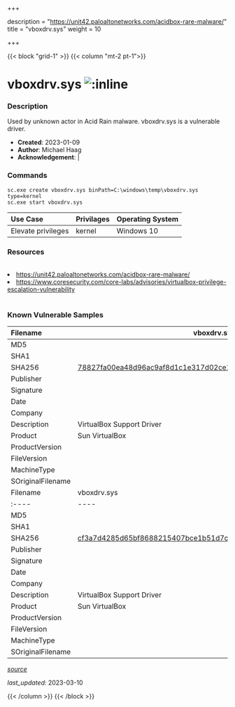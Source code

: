 +++

description = "https://unit42.paloaltonetworks.com/acidbox-rare-malware/"
title = "vboxdrv.sys"
weight = 10

+++


{{< block "grid-1" >}}
{{< column "mt-2 pt-1">}}


# vboxdrv.sys ![:inline](/images/twitter_verified.png) 


### Description

Used by unknown actor in Acid Rain malware. vboxdrv.sys is a vulnerable driver.

- **Created**: 2023-01-09
- **Author**: Michael Haag
- **Acknowledgement**:  | [](https://twitter.com/)

### Commands

```
sc.exe create vboxdrv.sys binPath=C:\windows\temp\vboxdrv.sys type=kernel
sc.exe start vboxdrv.sys
```

| Use Case | Privilages | Operating System | 
|:---- | ---- | ---- |
| Elevate privileges | kernel | Windows 10 |

### Resources
<br>
<li><a href="https://unit42.paloaltonetworks.com/acidbox-rare-malware/">https://unit42.paloaltonetworks.com/acidbox-rare-malware/</a></li>
<li><a href="https://www.coresecurity.com/core-labs/advisories/virtualbox-privilege-escalation-vulnerability">https://www.coresecurity.com/core-labs/advisories/virtualbox-privilege-escalation-vulnerability</a></li>
<br>

### Known Vulnerable Samples

| Filename | vboxdrv.sys |
|:---- | ---- | 
| MD5 | <a href="https://www.virustotal.com/gui/file/"></a> |
| SHA1 | <a href="https://www.virustotal.com/gui/file/"></a> |
| SHA256 | <a href="https://www.virustotal.com/gui/file/78827fa00ea48d96ac9af8d1c1e317d02ce11793e7f7f6e4c7aac7b5d7dd490f">78827fa00ea48d96ac9af8d1c1e317d02ce11793e7f7f6e4c7aac7b5d7dd490f</a> |
| Publisher |  |
| Signature |  |
| Date |  |
| Company |  |
| Description | VirtualBox Support Driver |
| Product | Sun VirtualBox |
| ProductVersion |  |
| FileVersion |  |
| MachineType |  |
| SOriginalFilename |  |
| Filename | vboxdrv.sys |
|:---- | ---- | 
| MD5 | <a href="https://www.virustotal.com/gui/file/"></a> |
| SHA1 | <a href="https://www.virustotal.com/gui/file/"></a> |
| SHA256 | <a href="https://www.virustotal.com/gui/file/cf3a7d4285d65bf8688215407bce1b51d7c6b22497f09021f0fce31cbeb78986">cf3a7d4285d65bf8688215407bce1b51d7c6b22497f09021f0fce31cbeb78986</a> |
| Publisher |  |
| Signature |  |
| Date |  |
| Company |  |
| Description | VirtualBox Support Driver |
| Product | Sun VirtualBox |
| ProductVersion |  |
| FileVersion |  |
| MachineType |  |
| SOriginalFilename |  |



[*source*](https://github.com/magicsword-io/LOLDrivers/tree/main/yaml/vboxdrv.sys.yml)

*last_updated:* 2023-03-10








{{< /column >}}
{{< /block >}}
